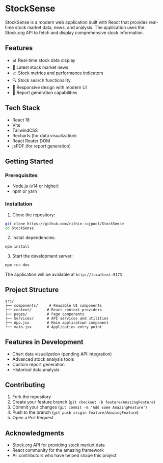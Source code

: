 # StockSense

StockSense is a modern web application built with React that provides real-time stock market data, news, and analysis. The application uses the Stock.org API to fetch and display comprehensive stock information.

## Features

- 📊 Real-time stock data display
- 📰 Latest stock market news
- 📈 Stock metrics and performance indicators
- 🔍 Stock search functionality
- 📱 Responsive design with modern UI
- 📄 Report generation capabilities

## Tech Stack

- React 18
- Vite
- TailwindCSS
- Recharts (for data visualization)
- React Router DOM
- jsPDF (for report generation)

## Getting Started

### Prerequisites

- Node.js (v14 or higher)
- npm or yarn

### Installation

1. Clone the repository:
```bash
git clone https://github.com/rithin-rajpoot/StockSense
cd StockSense
```

2. Install dependencies:
```bash
npm install
```

3. Start the development server:
```bash
npm run dev
```

The application will be available at `http://localhost:5173`

## Project Structure

```
src/
├── components/     # Reusable UI components
├── context/       # React context providers
├── pages/         # Page components
├── Services/      # API services and utilities
├── App.jsx        # Main application component
└── main.jsx       # Application entry point
```

## Features in Development

- Chart data visualization (pending API integration)
- Advanced stock analysis tools
- Custom report generation
- Historical data analysis

## Contributing

1. Fork the repository
2. Create your feature branch (`git checkout -b feature/AmazingFeature`)
3. Commit your changes (`git commit -m 'Add some AmazingFeature'`)
4. Push to the branch (`git push origin feature/AmazingFeature`)
5. Open a Pull Request

## Acknowledgments

- Stock.org API for providing stock market data
- React community for the amazing framework
- All contributors who have helped shape this project
